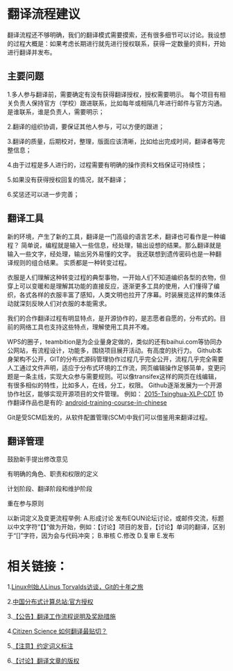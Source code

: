 翻译流程建议
======

翻译流程还不够明确，我们的翻译模式需要摸索，还有很多细节可以讨论。我设想的过程大概是：如果考虑长期进行就先进行授权联系，获得一定数量的资料，开始进行翻译并发布。

主要问题
------

1.多人参与翻译前，需要确定有没有获得翻译授权，授权需要明示。
每个项目有相关负责人保持官方（学校）跟进联系，比如每年或相隔几年进行邮件与官方沟通。是谁联系，谁是负责人，需要明示；

2.翻译的组织协调，要保证其他人参与，可以方便的跟进；

3.翻译的质量，后期校对，整理，版面应该清晰，比如给出完成时间，翻译者等完整信息；

4.由于过程是多人进行的，过程需要有明确的操作资料文档保证可持续性；

5.如果没有获得授权回复的情况，就不翻译；

6.奖惩还可以进一步完善；

翻译工具
------

新的环境，产生了新的工具，翻译是一门高级的语言艺术，翻译也可看作是一种编程？
简单说，编程就是输入一些信息，经处理，输出设想的结果。那么翻译就是输入一些文字，经处理，输出另外易懂的文字。
我还联想到遗传密码也是一种翻译规则的组合结果。
实质都是一种转变过程。

衣服是人们理解这种转变过程的典型事物，一开始人们不知道编织各型的衣物，但穿上可以变暖和是理解其功能的直接反应，逐渐更多工具的使用，人们懂得了编织，各式各样的衣服丰富了感知，人类文明也拉开了序幕。时装展览这样的集体活动就深刻反映人们对衣服的本能需求。

我们的合作翻译过程有明显特点，是开源协作的，是志愿者自愿的，分布式的。目前的网络工具也支持这些特点，理解使用工具并不难。

WPS的圈子，teambition是为企业量身定做的，类似的还有baihui.com等协同办公网站，有流程设计，功能多，围绕项目展开活动。有高度的执行力。
Github本身架构不公开，GIT的分布式源码管理协作过程几乎完全公开，流程几乎完全需要人工通过文件声明，适应于分布式环境的工作流，网页编辑操作足够简单，变更问题是一条主线，实现大众参与需要规则。可以像transifex这样的网页在线编辑，有很多相似的特性，比如多人，在线，分工，权限。
Github逐渐发展为一个开源协作社区，能够实现开源项目的文件管理。
例如：
[2015-Tsinghua-XLP-CDT](https://github.com/guanjj28/2015-Tsinghua-XLP-CDT)
协作翻译作品也是有的:
[android-training-course-in-chinese](https://github.com/kesenhoo/android-training-course-in-chinese)

Git是受SCM启发的，从软件配置管理(SCM)中我们可以借鉴用来翻译过程。

翻译管理
------

鼓励新手提出修改意见

有明确的角色、职责和权限的定义

计划阶段、翻译阶段和维护阶段

重在参与原则

以新词定义及变更流程举例:
A.形成讨论
发布EQUN论坛讨论，或邮件交流，标题以中文字符“【】”做为开始，例如：【讨论】项目的发音，【讨论】单词的翻译，区别于“[]”字符，因为会与代码冲突；
B.审核
C.修改
D.复审
E.发布

相关链接：
======

1.[Linux创始人Linus Torvalds访谈，Git的十年之旅](http://geek.csdn.net/news/detail/30067)

2.[中国分布式计算总站:官方授权](http://www.equn.com/wiki/中国分布式计算总站:官方授权)

3.[【公告】翻译工作流程说明及奖励措施](http://equn.com/forum/thread-36559-1-1.html)

4.[Citizen Science 如何翻译最贴切？](http://equn.com/forum/thread-26124-1-1.html)

5.[【注意】约定词义标注](http://equn.com/forum/thread-36560-1-1.html)

6.[【讨论】翻译文章的版权](http://www.equn.com/forum/thread-20838-1-1.html)
